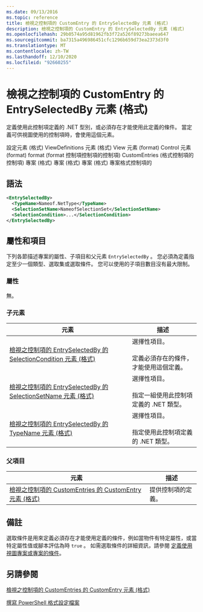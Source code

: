 ```yaml
---
ms.date: 09/13/2016
ms.topic: reference
title: 檢視之控制項的 CustomEntry 的 EntrySelectedBy 元素 (格式)
description: 檢視之控制項的 CustomEntry 的 EntrySelectedBy 元素 (格式)
ms.openlocfilehash: 29b0574a95d81962fb3f72a526f89273baeea647
ms.sourcegitcommit: ba7315a496986451cfc1296b659d73ea2373d3f0
ms.translationtype: MT
ms.contentlocale: zh-TW
ms.lasthandoff: 12/10/2020
ms.locfileid: "92660255"
---
```

# <a name="entryselectedby-element-for-customentry-for-controls-for-view-format"></a>檢視之控制項的 CustomEntry 的 EntrySelectedBy 元素 (格式)

定義使用此控制項定義的 .NET 型別，或必須存在才能使用此定義的條件。 當定義可供視圖使用的控制項時，會使用這個元素。

設定元素 (格式) ViewDefinitions 元素 (格式) View 元素 (format) Control 元素 (format) format (format 控制項控制項的控制項) CustomEntries (格式控制項的控制項) 專案 (格式) 專案 (格式) 專案 (格式) 專案格式控制項的

## <a name="syntax"></a>語法

```xml
<EntrySelectedBy>
  <TypeName>Nameof.NetType</TypeName>
  <SelectionSetName>NameofSelectionSet</SelectionSetName>
  <SelectionCondition>...</SelectionCondition>
</EntrySelectedBy>
```

## <a name="attributes-and-elements"></a>屬性和項目

下列各節描述專案的屬性、子項目和父元素 `EntrySelectedBy` 。 您必須為定義指定至少一個類型、選取集或選取條件。 您可以使用的子項目數目沒有最大限制。

### <a name="attributes"></a>屬性

無。

### <a name="child-elements"></a>子元素

|元素|描述|
|-------------|-----------------|
|[檢視之控制項的 EntrySelectedBy 的 SelectionCondition 元素 (格式)](./selectioncondition-element-for-entryselectedby-for-controls-for-view-format.md)|選擇性項目。<br /><br /> 定義必須存在的條件，才能使用這個定義。|
|[檢視之控制項的 EntrySelectedBy 的 SelectionSetName 元素 (格式)](./selectionsetname-element-for-entryselectedby-for-controls-for-view-format.md)|選擇性項目。<br /><br /> 指定一組使用此控制項定義的 .NET 類型。|
|[檢視之控制項的 EntrySelectedBy 的 TypeName 元素 (格式)](./typename-element-for-entryselectedby-for-controls-for-view-format.md)|選擇性項目。<br /><br /> 指定使用此控制項定義的 .NET 類型。|

### <a name="parent-elements"></a>父項目

|元素|描述|
|-------------|-----------------|
|[檢視之控制項的 CustomEntries 的 CustomEntry 元素 (格式)](./customentry-element-for-customentries-for-controls-for-view-format.md)|提供控制項的定義。|

## <a name="remarks"></a>備註

選取條件是用來定義必須存在才能使用定義的條件，例如當物件有特定屬性，或當特定屬性值或腳本評估為時 `true` 。 如需選取條件的詳細資訊，請參閱 [定義使用視圖專案或專案的條件](./defining-conditions-for-displaying-data.md)。

## <a name="see-also"></a>另請參閱

[檢視之控制項的 CustomEntries 的 CustomEntry 元素 (格式)](./customentry-element-for-customentries-for-controls-for-view-format.md)

[撰寫 PowerShell 格式設定檔案](./writing-a-powershell-formatting-file.md)
